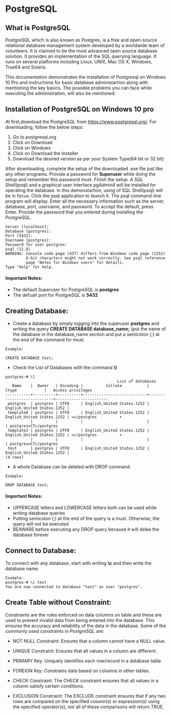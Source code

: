 # PostgreSQL

## What is PostgreSQL
PostgreSQL which is also known as Postgres, is a free and open-source relational database management system developed by a worldwide team of volunteers. It is claimed to be the most advanced open source database solution. It provides an implementation of the SQL querying language. It runs on several platforms including Linux, UNIX, Mac OS X, Windows, True64 and Solaris.

This documentation demonstrates the installation of Postgresql on Windows 10 Pro and instructions for basic database administartion along with mentioning the key basics. The possible problems you can face while executing the administration, will also be mentioned.

## Installation of PostgreSQL on Windows 10 pro
At first,download the PostgreSQL from https://www.postgresql.org/. For downloading, follow the below steps:

1. Go to postgresql.org
2. Click on Download
3. Click on Windows 
4. Click on Download the Installer 
5. Download the desired version as per your System Type(64 bit or 32 bit)

After downloading, complete the setup of the downloaded .exe file just like any other programs. Provide a password for **Superuser** while doing the setup and remember this password must. Finish the setup. A SQL Shell(psql) and a graphical user interface pgAdmin4 will be installed for operating the database. In this demonstartion, using of SQL Shell(psql) will be in focus.
Click the psql application to launch it. The psql command-line program will display. Enter all the necessary information such as the server, database, port, username, and password. To accept the default, press Enter. Provide the password that you entered during installing the PostgreSQL.

```
Server [localhost]:
Database [postgres]:
Port [5432]:
Username [postgres]:
Password for user postgres:
psql (11.8)
WARNING: Console code page (437) differs from Windows code page (1252)
         8-bit characters might not work correctly. See psql reference
         page "Notes for Windows users" for details.
Type "help" for help.

```

#### Important Notes:
- The default Superuser for PostgreSQL is **postgres**
- The defualt port for PostgreSQL is **5432**

## Creating Database:

- Create a database by simply logging into the superuser **postgres** and writing the query **CREATE DATABASE database_name;** (put the name of the database in the database_name section and put a semicolon (;) at the end of the command for must.
```
Example:

CREATE DATABASE test;
```

- Check the List of Databases with the command **\l**
```
postgres-# \l
                                                 List of databases
   Name    |  Owner   | Encoding |          Collate           |           Ctype            |   Access privileges
-----------+----------+----------+----------------------------+----------------------------+-----------------------
 postgres  | postgres | UTF8     | English_United States.1252 | English_United States.1252 |
 template0 | postgres | UTF8     | English_United States.1252 | English_United States.1252 | =c/postgres          +
           |          |          |                            |                            | postgres=CTc/postgres
 template1 | postgres | UTF8     | English_United States.1252 | English_United States.1252 | =c/postgres          +
           |          |          |                            |                            | postgres=CTc/postgres
 test      | postgres | UTF8     | English_United States.1252 | English_United States.1252 |
(4 rows)
```

- A whole Database can be deleted with DROP command.
```
Example:

DROP DATABASE test;
```


#### Important Notes:
- UPPERCASE letters and LOWERCASE letters both can be used while writing database queries
- Putting semicolon (;)  at the end of the query is a must. Otherwise, the query will not be executed
- BEAWARE before executing any DROP query because it will delee the database forever


## Connect to Database:
To connect with any database, start with writing **\c** and then write the database name.

```
Example:
postgres-# \c test
You are now connected to database "test" as user "postgres".
```

## Create Table without Constraint:
Constraints are the rules enforced on data columns on table and these are used to prevent invalid data from being entered into the database. This ensures the accuracy and reliability of the data in the database.
Some of the commonly used constraints in PostgreSQL are:

- NOT NULL Constraint: Ensures that a column cannot have a NULL value.

- UNIQUE Constraint: Ensures that all values in a column are different.

- PRIMARY Key: Uniquely identifies each row/record in a database table.

- FOREIGN Key: Constrains data based on columns in other tables.

- CHECK Constraint: The CHECK constraint ensures that all values in a column satisfy certain conditions.

- EXCLUSION Constraint: The EXCLUDE constraint ensures that if any two rows are compared on the specified column(s) or expression(s) using the specified operator(s), not all of these comparisons will return TRUE.






















